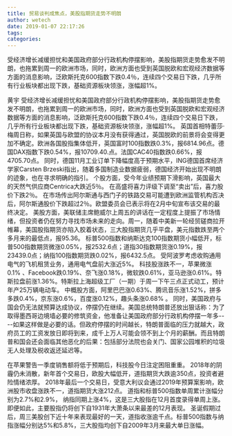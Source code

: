 ```yaml
---
title: 贸易谈判成焦点，美股指期货走势不明朗
author: wetech
date: 2019-01-07 22:17:26
tags: 
categories: 
---
```

受经济增长减缓担忧和美国政府部分行政机构停摆影响，美股指期货走势愈发不明朗，也拖累到周一的欧洲市场，同时，欧洲方面也受到英国脱欧和宏观经济数据等方面的消息影响，泛欧斯托克600指数下跌0.4％，连续四个交易日下跌，几乎所有行业板块都出现下跌，基础资源板块领涨，涨幅超1%。
<!-- more -->
黄宇
受经济增长减缓担忧和美国政府部分行政机构停摆影响，美股指期货走势愈发不明朗，也拖累到周一的欧洲市场，同时，欧洲方面也受到英国脱欧和宏观经济数据等方面的消息影响，泛欧斯托克600指数下跌0.4％，连续四个交易日下跌，几乎所有行业板块都出现下跌，基础资源板块领涨，涨幅超1%。
英国首相特蕾莎·梅周日称，如果英国与欧盟的协议本月没有获得通过，英国脱欧的前景将会变得更加不确定。欧洲各国股指集体低开，英国富时100指数跌0.3%，报6814.96点。德国DAX指数下跌0.54%，报10709.40.点。法国CAC40指数跌0.66%，报4705.70点。
同时，德国11月工业订单下降幅度高于预期水平，ING德国首席经济学家Carsten Brzeski指出，随着多国制造业数据疲弱，德国经济开始出现不明朗的迹象，也在寻求明确的指引。
个股方面，受今年业绩预期下滑影响，英国最大的天然气供应商Centrica大跌近5％。
在高盛将喜力评级下调至“卖出”后，喜力股价下跌2％。
在市场传出阿尔斯通与西门子的铁路交易可能遭到欧洲监管机构否决后，阿尔斯通股价下跌超过2％。欧盟委员会已表示将在2月中旬宣布该交易的最终决定。
美股方面，美联储主席鲍威尔上周五的讲话在一定程度上提振了市场情绪，但投资者仍在努力寻找市场未来的走向。周一，随着中美新一轮经贸磋商拉开帷幕，美国股指期货亦陷入胶着状态，三大股指期货几乎平盘，美元指数跌至两个多月来的最低点，报95.36。
标普500指数和纳斯达克100指数期货小幅低开，标普500指数期货微涨0.05%，报2532.6点；道指30指数期货涨0.19%，报23439.0点；纳指100指数期货跌0.02%，报6432.5点。
受阿波罗考虑收购通用电气的飞机租赁业务，通用电气盘前大涨近5%。
科技股涨跌不一，苹果微涨0.1% 、Facebook跌0.19%、奈飞涨0.18%，微软跌0.61%，亚马逊涨0.61%。特斯拉盘前涨1.36%。特斯拉上海超级工厂（一期）于周一下午三点正式动工，预计年产25万辆电动车。
中概股方面，阿里巴巴涨0.63%、腾讯音乐涨1.52%，拼多多跌0.4%，京东涨0.6%，百度涨0.12%，趣头条涨0.68% 。
同时，美国政府与国会仍无法就预算达成协议，停摆仍在继续。美国总统特朗普还放出狠话称：为了取得墨西哥边境墙必要的修筑资金，他准备让美国政府部分行政机构停摆一年多----如果这样做是必要的话。但政府停摆的时间越长，特朗普面临的压力就越大，政府员工的工资发放日即将到来，成千上万人可能会领不到上个月的薪酬。而且特朗普和国会还会面临其他恶化的后果：包括部分法院也会关门、国家公园堆积的垃圾无人处理及税收返还延迟等。
 
 
在苹果警告一季度销售额将低于预期后，科技股今日注定困阻重重。
2018年的阴霾仍未消散，新年首个交易日，欧股大幅低开，道指期货大跌逾350点，投资者避险情绪浓厚。
2018年最后一个交易日，受意大利议会通过2019年预算案影响，欧洲股市收盘涨跌不一，道指期货大涨212点。
道指和标普500指数单周累计涨幅分别为2.7%和2.9%， 纳指同期上涨4%，这是三大股指在12月首度录得单周上涨。即便如此，主要股指仍将创下自1931年大萧条以来最差的12月表现。
圣诞假期过后，周三美股创下近十年来表现最好的一天，道指收涨逾千点。标普500指数与纳指涨幅分别达5%和5.8%，三大股指均创下自2009年3月来最大单日涨幅。
